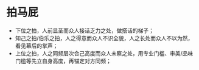 # 拍马屁

- 下位之拍，人前显圣而众人接话乏力之处，做搭话的梯子；
- 知己之拍/伯乐之拍，人之得意而众人不识全貌，人之长处而众人不以为然，看见幕后的掌声；
- 上位之拍，人之同频层次合己高度而众人未察之处，用专业门槛、审美/品味门槛等先立自身高度，再锚定对方同频；
